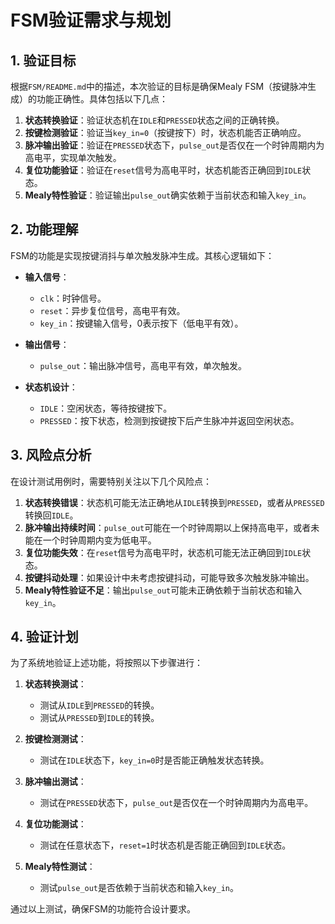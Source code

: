 # FSM验证需求与规划

## 1. 验证目标

根据`FSM/README.md`中的描述，本次验证的目标是确保Mealy FSM（按键脉冲生成）的功能正确性。具体包括以下几点：

1. **状态转换验证**：验证状态机在`IDLE`和`PRESSED`状态之间的正确转换。
2. **按键检测验证**：验证当`key_in=0`（按键按下）时，状态机能否正确响应。
3. **脉冲输出验证**：验证在`PRESSED`状态下，`pulse_out`是否仅在一个时钟周期内为高电平，实现单次触发。
4. **复位功能验证**：验证在`reset`信号为高电平时，状态机能否正确回到`IDLE`状态。
5. **Mealy特性验证**：验证输出`pulse_out`确实依赖于当前状态和输入`key_in`。

## 2. 功能理解

FSM的功能是实现按键消抖与单次触发脉冲生成。其核心逻辑如下：

- **输入信号**：
  - `clk`：时钟信号。
  - `reset`：异步复位信号，高电平有效。
  - `key_in`：按键输入信号，0表示按下（低电平有效）。
  
- **输出信号**：
  - `pulse_out`：输出脉冲信号，高电平有效，单次触发。

- **状态机设计**：
  - `IDLE`：空闲状态，等待按键按下。
  - `PRESSED`：按下状态，检测到按键按下后产生脉冲并返回空闲状态。

## 3. 风险点分析

在设计测试用例时，需要特别关注以下几个风险点：

1. **状态转换错误**：状态机可能无法正确地从`IDLE`转换到`PRESSED`，或者从`PRESSED`转换回`IDLE`。
2. **脉冲输出持续时间**：`pulse_out`可能在一个时钟周期以上保持高电平，或者未能在一个时钟周期内变为低电平。
3. **复位功能失效**：在`reset`信号为高电平时，状态机可能无法正确回到`IDLE`状态。
4. **按键抖动处理**：如果设计中未考虑按键抖动，可能导致多次触发脉冲输出。
5. **Mealy特性验证不足**：输出`pulse_out`可能未正确依赖于当前状态和输入`key_in`。

## 4. 验证计划

为了系统地验证上述功能，将按照以下步骤进行：

1. **状态转换测试**：
   - 测试从`IDLE`到`PRESSED`的转换。
   - 测试从`PRESSED`到`IDLE`的转换。
   
2. **按键检测测试**：
   - 测试在`IDLE`状态下，`key_in=0`时是否能正确触发状态转换。
   
3. **脉冲输出测试**：
   - 测试在`PRESSED`状态下，`pulse_out`是否仅在一个时钟周期内为高电平。
   
4. **复位功能测试**：
   - 测试在任意状态下，`reset=1`时状态机是否能正确回到`IDLE`状态。
   
5. **Mealy特性测试**：
   - 测试`pulse_out`是否依赖于当前状态和输入`key_in`。

通过以上测试，确保FSM的功能符合设计要求。